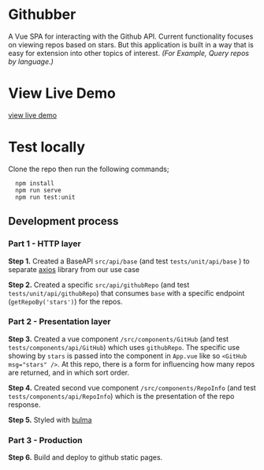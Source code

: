 # Githubber

A Vue SPA for interacting with the Github API. Current functionality focuses on viewing repos based on stars. But this application is built in a way that is easy for extension into other topics of interest. _(For Example, Query repos by language.)_

# View Live Demo

[view live demo](http://www.quickerleft.com)

# Test locally

Clone the repo then run the following commands;

```
  npm install
  npm run serve
  npm run test:unit
```

## Development process

### Part 1 - HTTP layer

**Step 1.** Created a BaseAPI `src/api/base` (and test `tests/unit/api/base` ) to separate [axios](https://github.com/axios/axios) library from our use case

**Step 2.** Created a specific `src/api/githubRepo` (and test `tests/unit/api/githubRepo`) that consumes `base` with a specific endpoint (`getRepoBy('stars')`) for the repos.

### Part 2 - Presentation layer

**Step 3.** Created a vue component `/src/components/GitHub` (and test `tests/components/api/GitHub`) which uses `githubRepo`. The specific use showing by `stars` is passed into the component in `App.vue` like so `<GitHub msg="stars" />`. At this repo, there is a form for influencing how many repos are returned, and in which sort order.

**Step 4.** Created second vue component `/src/components/RepoInfo` (and test `tests/components/api/RepoInfo`) which is the presentation of the repo response.

**Step 5.** Styled with [bulma](https://bulma.io/)

### Part 3 - Production

**Step 6.** Build and deploy to github static pages.
